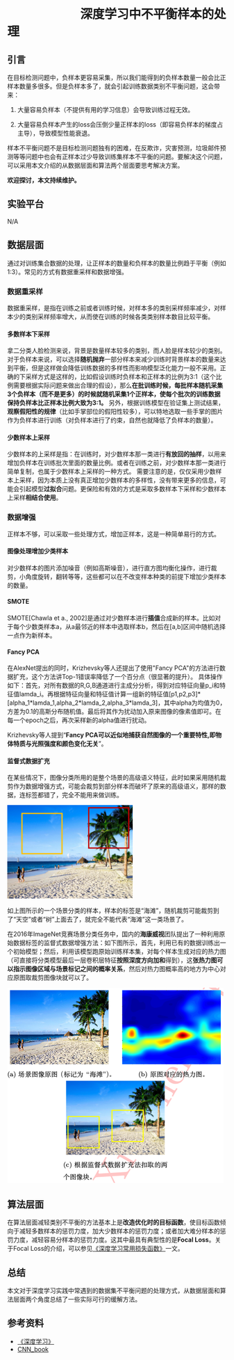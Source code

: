 # 　　　　　　深度学习中不平衡样本的处理
## 引言

在目标检测问题中，负样本更容易采集，所以我们能得到的负样本数量一般会比正样本数量多很多。但是负样本多了，就会引起训练数据类别不平衡问题，这会带来：

1. 大量容易负样本（不提供有用的学习信息）会导致训练过程无效。

2. 大量容易负样本产生的loss会压倒少量正样本的loss（即容易负样本的梯度占主导），导致模型性能衰退。

样本不平衡问题不是目标检测问题独有的困难，在反欺诈，灾害预测，垃圾邮件预测等等问题中也会有正样本过少导致训练集样本不平衡的问题。要解决这个问题，可以采用本文介绍的从数据层面和算法两个层面要思考解决方案。

**欢迎探讨，本文持续维护。**

## 实验平台

N/A

## 数据层面
通过对训练集合数据的处理，让正样本的数量和负样本的数量比例趋于平衡（例如1:3）。常见的方式有数据重采样和数据增强。
### 数据重采样
数据重采样，是指在训练之前或者训练时候，对样本多的类别采样频率减少，对样本少的类别采样频率增大，从而使在训练的时候各类类别样本数目比较平衡。
#### 多数样本下采样
拿二分类人脸检测来说，背景是数量样本较多的类别，而人脸是样本较少的类别。对于负样本来说，可以选择**随机抛弃**一部分样本来减少训练时背景样本的数量来达到平衡，但是这样做会降低训练数据的多样性而影响模型泛化能力一般不采用。正确的下采样方式是这样的，比如假设训练时负样本和正样本的比例为3:1（这个比例需要根据实际问题来做出合理的假设），那么**在批训练时候，每批样本随机采集3个负样本（而不是更多）的时候就随机采集1个正样本，使每个批次的训练数据保持负样本比正样本比例大致为3:1。**
另外，根据训练模型在验证集上测试结果，**观察假阳性的规律**（比如手掌部位的假阳性较多），可以特地选取一些手掌的图片作为负样本进行训练（对负样本进行了约束，自然也就降低了负样本的数量）。

#### 少数样本上采样
少数样本的上采样是指：在训练时，对少数样本那一类进行**有放回的抽样**，以用来增加负样本在训练批次里面的数量比例。或者在训练之前，对少数样本那一类进行简单复制，也属于少数样本上采样的一种方式。
需要注意的是，仅仅采用少数样本上采样，因为本质上没有真正增加少数样本的多样性，没有带来更多的信息，可能会引起模型**过拟合**问题。更保险和有效的方式是采取多数样本下采样和少数样本上采样**相结合使用**。

### 数据增强

正样本不够，可以采取一些处理方式，增加正样本，这是一种简单易行的方式。

#### 图像处理增加少类样本
对少数样本的图片添加噪音（例如高斯噪音），进行直方图均衡化操作，进行裁剪，小角度旋转，翻转等等，这些都可以在不改变样本种类的前提下增加少类样本的数量。
#### SMOTE
SMOTE[Chawla et a., 2002]是通过对少数样本进行**插值**合成新的样本。比如对于每个少数类样本a，从a最邻近的样本中选取样本b，然后在[a,b]区间中随机选择一点作为新样本。

#### Fancy PCA
在AlexNet提出的同时，Krizhevsky等人还提出了使用"Fancy PCA"的方法进行数据扩充，这个方法讲Top-1错误率降低了一个百分点（很显著的提升）。
具体操作如下：首先，对所有数据的R,G,B通道进行主成分分析，得到对应特征向量p_i和特征值lamda_i。再根据特征向量和特征值计算一组新的特征值[p1,p2,p3]\*[alpha_1\*lamda_1,alpha_2\*lamda_2,alpha_3\*lamda_3]，其中alpha为均值为0，方差为0.1的高斯分布随机值。最后将其作为扰动加入原来图像的像素值即可。在每一个epoch之后，再次采样新的alpha值进行扰动。

Krizhevsky等人提到“**Fancy PCA可以近似地捕获自然图像的一个重要特性,即物体特质与光照强度和颜色变化无关**”。

#### 监督式数据扩充

在某些情况下，图像分类所用的是整个场景的高级语义特征，此时如果采用随机裁剪作为数据增强方式，可能会裁剪到部分样本而破坏了原来的高级语义，那样的数据，连标签都错了，完全不能用来做训练。

![](images/225817.png)

如上图所示的一个场景分类的样本，样本的标签是“海滩”，随机裁剪可能裁剪到了“天空”或者“树”上面去了，就完全不能代表“海滩”这一类场景了。

在2016年ImageNet竞赛场景分类任务中，国内的**海康威视**团队提出了一种利用原始数据标签的监督式数据增强方法：如下图所示，首先，利用已有的数据训练出一个初始模型；然后，利用该模型跑原始训练样本集，对每个样本生成对应的热力图（可直接将分类模型最后一层卷积层特征**按照深度方向加和**得到），这**张热力图可以指示图像区域与场景标记之间的概率关系**，然后对热力图概率高的地方为中心对应原图取裁剪图像块就可以了。

![](images/230646.png)

## 算法层面
在算法层面减轻类别不平衡的方法基本上是**改造优化时的目标函数**，使目标函数倾向于减轻多数样本的惩罚力度，加大少数样本的惩罚力度；或者加大难分样本的惩罚力度，减轻容易分样本的惩罚力度。这其中最具有典型性的是**Focal Loss**。关于Focal Loss的介绍，可以参见[《深度学习常用损失函数》](https://github.com/Captain1986/CaptainBlackboard/blob/master/D%230015-%E6%B7%B1%E5%BA%A6%E5%AD%A6%E4%B9%A0%E5%B8%B8%E7%94%A8%E6%8D%9F%E5%A4%B1%E5%87%BD%E6%95%B0/D%230015.md)一文。
## 总结

本文对于深度学习实践中常遇到的数据集不平衡问题的处理方式，从数据层面和算法层面两个角度总结了一些实际可行的缓解方法。

## 参考资料

+ [《深度学习》](https://book.douban.com/subject/27087503/)
+ [CNN_book](http://210.28.132.67/weixs/book/CNN_book.pdf)
